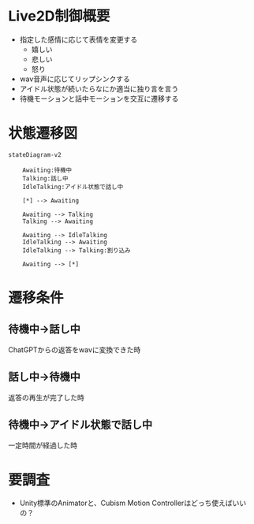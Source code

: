 # Live2D制御概要

- 指定した感情に応じて表情を変更する
    - 嬉しい
    - 悲しい
    - 怒り
- wav音声に応じてリップシンクする
- アイドル状態が続いたらなにか適当に独り言を言う
- 待機モーションと話中モーションを交互に遷移する

# 状態遷移図

```mermaid
stateDiagram-v2

    Awaiting:待機中
    Talking:話し中
    IdleTalking:アイドル状態で話し中

    [*] --> Awaiting
    
    Awaiting --> Talking
    Talking --> Awaiting
    
    Awaiting --> IdleTalking
    IdleTalking --> Awaiting
    IdleTalking --> Talking:割り込み

    Awaiting --> [*]

```

# 遷移条件

## 待機中→話し中

ChatGPTからの返答をwavに変換できた時

## 話し中→待機中

返答の再生が完了した時

## 待機中→アイドル状態で話し中

一定時間が経過した時


# 要調査

- Unity標準のAnimatorと、Cubism Motion Controllerはどっち使えばいいの？